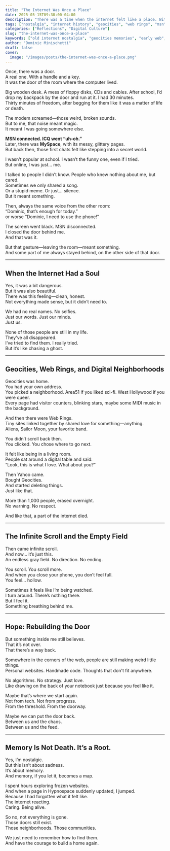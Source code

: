 ```yaml
---
title: "The Internet Was Once a Place"
date: 2025-05-15T09:30:00-04:00
description: "There was a time when the internet felt like a place. With doors. With people. With warmth. A personal reflection on what we lost, and what we can still rebuild."
tags: ["nostalgia", "internet history", "geocities", "web rings", "msn", "digital identity", "infinite scroll"]
categories: ["Reflections", "Digital Culture"]
slug: "the-internet-was-once-a-place"
keywords: ["old internet nostalgia", "geocities memories", "early web", "msn icq myspace", "digital minimalism", "infinite scroll", "guestbooks and web rings"]
author: "Dominic Minischetti"
draft: false
cover:
  image: "/images/posts/the-internet-was-once-a-place.png"
---
```

Once, there was a door.  
A real one. With a handle and a key.  
It was the door of the room where the computer lived.

Big wooden desk. A mess of floppy disks, CDs and cables.
After school, I’d drop my backpack by the door and run at it. I had 30 minutes.  
Thirty minutes of freedom, after begging for them like it was a matter of life or death.  

The modem screamed—those weird, broken sounds.  
But to me, that noise meant magic.  
It meant I was going somewhere else.

**MSN connected. ICQ went “uh-oh.”**  
Later, there was **MySpace**, with its messy, glittery pages.  
But back then, those first chats felt like stepping into a secret world.

I wasn't popular at school. I wasn’t the funny one, even if I tried.  
But online, I was just… me.

I talked to people I didn’t know. People who knew nothing about me, but cared.  
Sometimes we only shared a song.  
Or a stupid meme. Or just… silence.  
But it meant something.

Then, always the same voice from the other room:  
“Dominic, that’s enough for today.”  
or worse 
“Dominic, I need to use the phone!”  

The screen went black. MSN disconnected.  
I closed the door behind me.  
And that was it.

But that gesture—leaving the room—meant something.  
And some part of me always stayed behind, on the other side of that door.

---

## When the Internet Had a Soul

Yes, it was a bit dangerous.  
But it was also beautiful.  
There was this feeling—clean, honest.  
Not everything made sense, but it didn’t need to.

We had no real names. No selfies.  
Just our words. Just our minds.  
Just us.

None of those people are still in my life.  
They've all disappeared.  
I’ve tried to find them. I really tried.  
But it’s like chasing a ghost.

---

## Geocities, Web Rings, and Digital Neighborhoods

Geocities was home.  
You had your own address.  
You picked a neighborhood. Area51 if you liked sci-fi. West Hollywood if you were queer.  
Every page had visitor counters, blinking stars, maybe some MIDI music in the background.

And then there were Web Rings.  
Tiny sites linked together by shared love for something—anything.  
Aliens, Sailor Moon, your favorite band.

You didn’t scroll back then.  
You clicked. You chose where to go next.

It felt like being in a living room.  
People sat around a digital table and said:  
“Look, this is what I love. What about you?”

Then Yahoo came.  
Bought Geocities.  
And started deleting things.  
Just like that.

More than 1,000 people, erased overnight.  
No warning. No respect.

And like that, a part of the internet died.

---

## The Infinite Scroll and the Empty Field

Then came infinite scroll.  
And now… it’s just this.  
An endless gray field. No direction. No ending.

You scroll. You scroll more.  
And when you close your phone, you don’t feel full.  
You feel… hollow.

Sometimes it feels like I’m being watched.  
I turn around. There’s nothing there.  
But I feel it.  
Something breathing behind me.

---

## Hope: Rebuilding the Door

But something inside me still believes.  
That it’s not over.  
That there’s a way back.

Somewhere in the corners of the web, people are still making weird little things.  
Personal websites. Handmade code. Thoughts that don't fit anywhere.

No algorithms. No strategy. Just love.  
Like drawing on the back of your notebook just because you feel like it.

Maybe that’s where we start again.  
Not from tech. Not from progress.  
From the threshold. From the doorway.

Maybe we can put the door back.  
Between us and the chaos.  
Between us and the feed.

---

## Memory Is Not Death. It’s a Root.

Yes, I’m nostalgic.  
But this isn’t about sadness.  
It’s about memory.  
And memory, if you let it, becomes a map.

I spent hours exploring frozen websites.  
And when a page in Hypnospace suddenly updated, I jumped.  
Because I had forgotten what it felt like.  
The internet reacting.  
Caring. Being alive.

So no, not everything is gone.  
Those doors still exist.  
Those neighborhoods. Those communities.

We just need to remember how to find them.  
And have the courage to build a home again.

